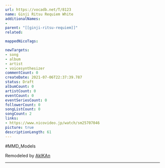 ```yaml
---
url: https://vocadb.net/T/8123
name: Ginji Ritsu Requiem White
additionalNames: 
- 
parent: "[[ginji-ritsu-requiem]]"
related:

mappedNicoTags:

newTargets:
- song
- album
- artist
- voicesynthesizer
commentCount: 0
createDate: 2021-07-06T22:37:39.787
status: Draft
albumCount: 0
artistCount: 0
eventCount: 0
eventSeriesCount: 0
followerCount: 0
songListCount: 0
songCount: 2
links: 
- https://www.nicovideo.jp/watch/sm25707046
picture: true
descriptionLength: 61
---
```


#MMD_Models

Remodeled by [AkIKAn](https://www.nicovideo.jp/user/13314203)

---

